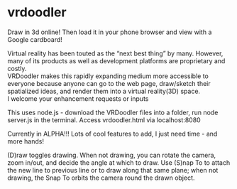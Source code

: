 # vrdoodler
Draw in 3d online!  Then load it in your phone browser and view with a Google cardboard!

Virtual reality has been touted as the “next best thing” by many. 
However, many of its products as well as development platforms are proprietary and costly.  
VRDoodler makes this rapidly expanding medium more accessible to everyone because anyone can go to the web page, 
draw/sketch their spatialized ideas, and render them into a virtual reality(3D) space.  
I welcome your enhancement requests or inputs

This uses node.js - download the VRDoodler files into a folder, run node server.js in the terminal. Access vrdoodler.html via localhost:8080

Currently in ALPHA!!!  Lots of cool features to add, I just need time - and more hands!

(D)raw toggles drawing.  When not drawing, you can rotate the camera, zoom in/out, and decide the angle at which to draw.   Use (S)nap To to attach the new line to previous line or to draw along that same plane; when not drawing, the Snap To orbits the camera round the drawn object.


